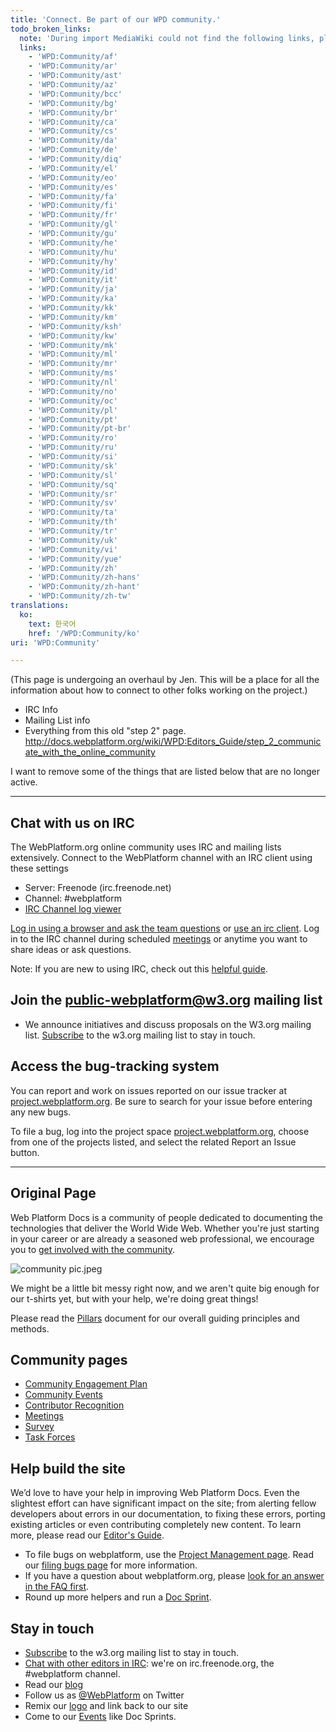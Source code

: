 ```yaml
---
title: 'Connect. Be part of our WPD community.'
todo_broken_links:
  note: 'During import MediaWiki could not find the following links, please fix and adjust this list.'
  links:
    - 'WPD:Community/af'
    - 'WPD:Community/ar'
    - 'WPD:Community/ast'
    - 'WPD:Community/az'
    - 'WPD:Community/bcc'
    - 'WPD:Community/bg'
    - 'WPD:Community/br'
    - 'WPD:Community/ca'
    - 'WPD:Community/cs'
    - 'WPD:Community/da'
    - 'WPD:Community/de'
    - 'WPD:Community/diq'
    - 'WPD:Community/el'
    - 'WPD:Community/eo'
    - 'WPD:Community/es'
    - 'WPD:Community/fa'
    - 'WPD:Community/fi'
    - 'WPD:Community/fr'
    - 'WPD:Community/gl'
    - 'WPD:Community/gu'
    - 'WPD:Community/he'
    - 'WPD:Community/hu'
    - 'WPD:Community/hy'
    - 'WPD:Community/id'
    - 'WPD:Community/it'
    - 'WPD:Community/ja'
    - 'WPD:Community/ka'
    - 'WPD:Community/kk'
    - 'WPD:Community/km'
    - 'WPD:Community/ksh'
    - 'WPD:Community/kw'
    - 'WPD:Community/mk'
    - 'WPD:Community/ml'
    - 'WPD:Community/mr'
    - 'WPD:Community/ms'
    - 'WPD:Community/nl'
    - 'WPD:Community/no'
    - 'WPD:Community/oc'
    - 'WPD:Community/pl'
    - 'WPD:Community/pt'
    - 'WPD:Community/pt-br'
    - 'WPD:Community/ro'
    - 'WPD:Community/ru'
    - 'WPD:Community/si'
    - 'WPD:Community/sk'
    - 'WPD:Community/sl'
    - 'WPD:Community/sq'
    - 'WPD:Community/sr'
    - 'WPD:Community/sv'
    - 'WPD:Community/ta'
    - 'WPD:Community/th'
    - 'WPD:Community/tr'
    - 'WPD:Community/uk'
    - 'WPD:Community/vi'
    - 'WPD:Community/yue'
    - 'WPD:Community/zh'
    - 'WPD:Community/zh-hans'
    - 'WPD:Community/zh-hant'
    - 'WPD:Community/zh-tw'
translations:
  ko:
    text: 한국어
    href: '/WPD:Community/ko'
uri: 'WPD:Community'

---
```

(This page is undergoing an overhaul by Jen. This will be a place for all the information about how to connect to other folks working on the project.)

-   IRC Info
-   Mailing List info
-   Everything from this old "step 2" page. <http://docs.webplatform.org/wiki/WPD:Editors_Guide/step_2_communicate_with_the_online_community>

I want to remove some of the things that are listed below that are no longer active.

* * * * *

## Chat with us on IRC

The WebPlatform.org online community uses IRC and mailing lists extensively. Connect to the WebPlatform channel with an IRC client using these settings

-   Server: Freenode (irc.freenode.net)
-   Channel: \#webplatform
-   [IRC Channel log viewer](http://www.webplatform.org/talk/chatlogs)

[Log in using a browser and ask the team questions](http://webchat.freenode.net/?channels=#webplatform) or [use an irc client](/WPD:Editors_Guide/step_2_communicate_with_the_online_community/irc_clients). Log in to the IRC channel during scheduled [meetings](/WPD:Community/Meetings) or anytime you want to share ideas or ask questions.

Note: If you are new to using IRC, check out this [helpful guide](http://richard.esplins.org/siwi/2011/07/08/getting-started-freenode-irc/).

## Join the public-webplatform@w3.org mailing list

-   We announce initiatives and discuss proposals on the W3.org mailing list. [Subscribe](http://lists.w3.org/Archives/Public/public-webplatform/) to the w3.org mailing list to stay in touch.

## Access the bug-tracking system

You can report and work on issues reported on our issue tracker at [project.webplatform.org](http://project.webplatform.org). Be sure to search for your issue before entering any new bugs.

To file a bug, log into the project space [project.webplatform.org](http://project.webplatform.org), choose from one of the projects listed, and select the related Report an Issue button.

* * * * *

## Original Page

Web Platform Docs is a community of people dedicated to documenting the technologies that deliver the World Wide Web. Whether you're just starting in your career or are already a seasoned web professional, we encourage you to [get involved with the community](/WPD:Editors_Guide/step_2_communicate_with_the_online_community).

![community pic.jpeg](//static.webplatform.org/thumb/f/f7/community_pic.jpeg/200px-community_pic.jpeg)

We might be a little bit messy right now, and we aren't quite big enough for our t-shirts yet, but with your help, we're doing great things!

Please read the [Pillars](/WPD:Pillars) document for our overall guiding principles and methods.

## Community pages

-   [Community Engagement Plan](/WPD:Community/Community_Engagement_Plan)
-   [Community Events](/WPD:Community/Community_Events)
-   [Contributor Recognition](/WPD:Community/Contributor_Recognition)
-   [Meetings](/WPD:Community/Meetings)
-   [Survey](/WPD:Community/Survey)
-   [Task Forces](/WPD:Community/Task_Force)

## Help build the site

We’d love to have your help in improving Web Platform Docs. Even the slightest effort can have significant impact on the site; from alerting fellow developers about errors in our documentation, to fixing these errors, porting existing articles or even contributing completely new content. To learn more, please read our [Editor's Guide](/WPD:Editors_Guide).

-   To file bugs on webplatform, use the [Project Management page](http://project.webplatform.org). Read our [filing bugs page](http://docs.webplatform.org/wiki/WPD:Filing_Bugs) for more information.
-   If you have a question about webplatform.org, please [look for an answer in the FAQ first](/WPD:FAQ).
-   Round up more helpers and run a [Doc Sprint](/WPD:Doc_Sprint).

## Stay in touch

-   [Subscribe](http://lists.w3.org/Archives/Public/public-webplatform/) to the w3.org mailing list to stay in touch.
-   [Chat with other editors in IRC](/WPD:Editors_Guide/step_2_communicate_with_the_online_community#Join_the_conversation_on_the_IRC_channel): we're on irc.freenode.org, the \#webplatform channel.
-   Read our [blog](http://blog.webplatform.org/)
-   Follow us as [@WebPlatform](https://twitter.com/webplatform) on Twitter
-   Remix our [logo](http://www.webplatform.org/logo) and link back to our site
-   Come to our [Events](/WPD:Community/Community_Events) like Doc Sprints.
